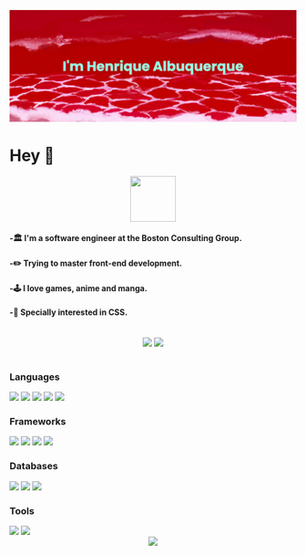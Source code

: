 [![MasterHead](https://raw.githubusercontent.com/albuquerqueFS/albuquerqueFS/main/banner.png)](https://github.com/albuquerqueFS)
# Hey 👋

<div align="center">
<a href="https://www.linkedin.com/in/albuquerquefs/" target="_blank"><img align="center" src="https://img.icons8.com/bubbles/344/linkedin.png" alt="" height="80" width="80" /></a>
</div>

#### -🏛️ I'm a software engineer at the Boston Consulting Group.
#### -✏️ Trying to master front-end development.
#### -🕹️ I love games, anime and manga.
#### -🎨 Specially interested in CSS. 
<br>

<div align="center"> 
  <img style="height: 180px" src="http://github-readme-streak-stats.herokuapp.com?user=albuquerqueFS&theme=solarized-light">
  <img style="height: 180px" src="https://github-readme-stats.vercel.app/api/top-langs/?username=albuquerquefs&theme=solarized-light&layout=compact">
</div>

<br>

### Languages
<div style="display: inline">
  <img height="50" src="https://img.shields.io/badge/JavaScript-323330?style=for-the-badge&logo=javascript&logoColor=F7DF1E" />
  <img height="50" src="https://img.shields.io/badge/TypeScript-007ACC?style=for-the-badge&logo=typescript&logoColor=white" />
  <img height="50" src="https://img.shields.io/badge/Python-FFD43B?style=for-the-badge&logo=python&logoColor=green" />
  <img height="50" src="https://img.shields.io/badge/HTML5-E34F26?style=for-the-badge&logo=html5&logoColor=white" />
  <img height="50" src="https://img.shields.io/badge/CSS3-1572B6?style=for-the-badge&logo=css3&logoColor=white" />
</div>

### Frameworks
<div style="display: inline">
  <img height="50" src="https://img.shields.io/badge/React-20232A?style=for-the-badge&logo=react&logoColor=61DAFB" />
  <img height="50" src="https://img.shields.io/badge/Django-092E20?style=for-the-badge&logo=django&logoColor=green" />
  <img height="50" src="https://img.shields.io/badge/Angular-DD0031?style=for-the-badge&logo=angular&logoColor=white" />
  <img height="50" src="https://img.shields.io/badge/.NET-512BD4?style=for-the-badge&logo=dotnet&logoColor=white" />
</div>

### Databases
<div style="display: inline">
  <img height="50" src="https://img.shields.io/badge/MongoDB-4EA94B?style=for-the-badge&logo=mongodb&logoColor=white" />
  <img height="50" src="https://img.shields.io/badge/Oracle-F80000?style=for-the-badge&logo=Oracle&logoColor=white" />
  <img height="50" src="https://img.shields.io/badge/PostgreSQL-316192?style=for-the-badge&logo=postgresql&logoColor=white" />
</div>

### Tools
<div style="display: inline">
  <img height="50" src="https://img.shields.io/badge/Figma-F24E1E?style=for-the-badge&logo=figma&logoColor=white" />
  <img height="50" src="https://img.shields.io/badge/Postman-FF6C37?style=for-the-badge&logo=Postman&logoColor=white" />
</div>

<div align="center"> 
  <img style="height: 180px" src="https://spotify-recently-played-readme.vercel.app/api?user=henrique_barretto&count=1">
</div>
